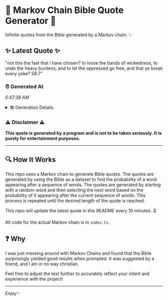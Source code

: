 # 📖 Markov Chain Bible Quote Generator 📖

Infinite quotes from the Bible generated by a Markov chain. ✨

## ✨ Latest Quote ✨
"not this the fast that i have chosen? to loose the bands of wickedness, to undo the heavy burdens, and to let the oppressed go free, and that ye break every yoke? 58:7"

### ⏰ Generated At
*5:47:38 AM*

<details>
    <summary>🛠️ Generation Details</summary>
    <p>
        <strong>🌱 Seed:</strong> not<br>
        <strong>🔄 Iterations:</strong> 32<br>
        <strong>📜 Context History:</strong><br>[ not ]: this<br>[ not, this ]: the<br>[ not, this, the ]: fast<br>[ not, this, the, fast ]: that<br>[ not, this, the, fast, that ]: i<br>[ not, this, the, fast, that, i ]: have<br>[ this, the, fast, that, i, have ]: chosen?<br>[ the, fast, that, i, have, chosen? ]: to<br>[ fast, that, i, have, chosen?, to ]: loose<br>[ that, i, have, chosen?, to, loose ]: the<br>[ i, have, chosen?, to, loose, the ]: bands<br>[ have, chosen?, to, loose, the, bands ]: of<br>[ chosen?, to, loose, the, bands, of ]: wickedness,<br>[ to, loose, the, bands, of, wickedness, ]: to<br>[ loose, the, bands, of, wickedness,, to ]: undo<br>[ the, bands, of, wickedness,, to, undo ]: the<br>[ bands, of, wickedness,, to, undo, the ]: heavy<br>[ of, wickedness,, to, undo, the, heavy ]: burdens,<br>[ wickedness,, to, undo, the, heavy, burdens, ]: and<br>[ to, undo, the, heavy, burdens,, and ]: to<br>[ undo, the, heavy, burdens,, and, to ]: let<br>[ the, heavy, burdens,, and, to, let ]: the<br>[ heavy, burdens,, and, to, let, the ]: oppressed<br>[ burdens,, and, to, let, the, oppressed ]: go<br>[ and, to, let, the, oppressed, go ]: free,<br>[ to, let, the, oppressed, go, free, ]: and<br>[ let, the, oppressed, go, free,, and ]: that<br>[ the, oppressed, go, free,, and, that ]: ye<br>[ oppressed, go, free,, and, that, ye ]: break<br>[ go, free,, and, that, ye, break ]: every<br>[ free,, and, that, ye, break, every ]: yoke?<br>[ and, that, ye, break, every, yoke? ]: 58:7<br>
    </p>
</details>

### ⚠️ Disclaimer ⚠️
**This quote is generated by a program and is not to be taken seriously. It is purely for entertainment purposes.**

---

## 🔍 How It Works

This repo uses a Markov chain to generate Bible quotes. The quotes are generated by using the Bible as a dataset to find the probability of a word appearing after a sequence of words. The quotes are generated by starting with a random word and then selecting the next word based on the probability of it appearing after the current sequence of words. This process is repeated until the desired length of the quote is reached.

This repo will update the latest quote in this README every 10 minutes. ⏳

All code for the actual Markov chain is in `index.ts`.

## ❓ Why

I was just messing around with Markov Chains and found that the Bible surprisingly yielded good results when prompted. 
It was suggested by a friend, and I am in no way christian.

Feel free to adjust the text further to accurately reflect your intent and experience with the project!

---

*Enjoy*✨
